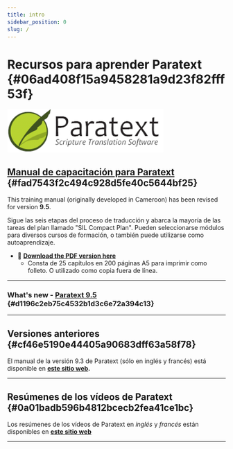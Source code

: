 ```yaml
---
title: intro
sidebar_position: 0
slug: /
---
```




# Recursos para aprender Paratext {#06ad408f15a9458281a9d23f82fff53f}


![](./415098770.png)


## [Manual de capacitación para Paratext](/Overview) {#fad7543f2c494c928d5fe40c5644bf25}


This training manual (originally developed in Cameroon) has been revised for version **9.5**.


Sigue las seis etapas del proceso de traducción y abarca la mayoría de las tareas del plan llamado "SIL Compact Plan". Pueden seleccionarse módulos para diversos cursos de formación, o también puede utilizarse como autoaprendizaje.

- 📖 [**Download the PDF version here**](https://manual.paratext.org/downloads/Ptx-man-a5-en-9.5.pdf)
    - Consta de 25 capítulos en 200 páginas A5 para imprimir como folleto. O utilizado como copia fuera de línea.

---


### What's new - [Paratext 9.5](/Whats-new) {#d1196c2eb75c4532b1d3c6e72a394c13}


---


## Versiones anteriores {#cf46e5190e44405a90683dff63a58f78}


El manual de la versión 9.3 de Paratext (sólo en inglés y francés) está disponible en [**este sitio web**](https://jennibeadle.github.io/paratextmanversions/)**.**


---


## Resúmenes de los vídeos de Paratext {#0a01badb596b4812bcecb2fea41ce1bc}


Los resúmenes de los vídeos de Paratext en _inglés_ y _francés_ están disponibles en [**este sitio web**](https://jennibeadle.github.io/paratext-vidsum/)


---

